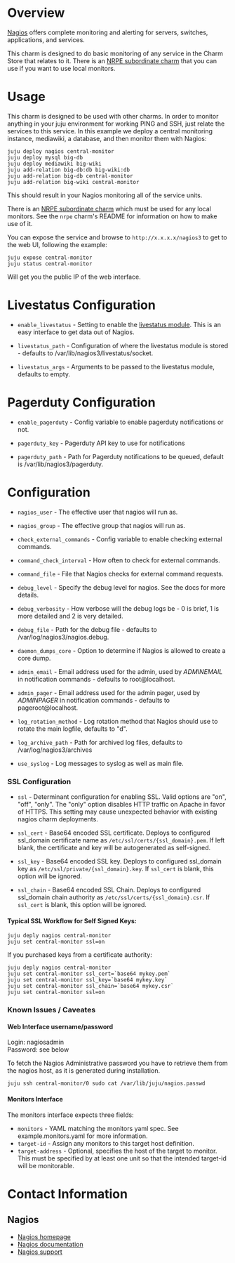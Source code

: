 # Overview

[Nagios](http://nagios.org) offers complete monitoring and alerting for servers, switches, applications, and services.

This charm is designed to do basic monitoring of any service in the Charm Store that relates to it. There is an [NRPE subordinate charm](https://jujucharms.com/precise/nrpe/) that you can use if you want to use local monitors.

# Usage

This charm is designed to be used with other charms. In order to monitor anything in your juju environment for working PING and SSH, just relate the services to this service. In this example we deploy a central monitoring instance, mediawiki, a database, and then monitor them with Nagios:

    juju deploy nagios central-monitor
    juju deploy mysql big-db
    juju deploy mediawiki big-wiki
    juju add-relation big-db:db big-wiki:db
    juju add-relation big-db central-monitor
    juju add-relation big-wiki central-monitor

This should result in your Nagios monitoring all of the service units.

There is an [NRPE subordinate charm](https://jujucharms.com/precise/nrpe/) which must be used for any local monitors.  See the `nrpe` charm's README for information on how to make use of it.

You can expose the service and browse to `http://x.x.x.x/nagios3` to get to the web UI, following the example:

    juju expose central-monitor
    juju status central-monitor

Will get you the public IP of the web interface.

# Livestatus Configuration

- `enable_livestatus` - Setting to enable the [livestatus module](https://mathias-kettner.de/checkmk_livestatus.html). This is an easy interface to get data out of Nagios.

- `livestatus_path` - Configuration of where the livestatus module is stored - defaults to /var/lib/nagios3/livestatus/socket.

- `livestatus_args` - Arguments to be passed to the livestatus module, defaults to empty.

# Pagerduty Configuration

- `enable_pagerduty` - Config variable to enable pagerduty notifications or not.

- `pagerduty_key` - Pagerduty API key to use for notifications

- `pagerduty_path` - Path for Pagerduty notifications to be queued, default is /var/lib/nagios3/pagerduty.

# Configuration

- `nagios_user` - The effective user that nagios will run as.

- `nagios_group` - The effective group that nagios will run as.

- `check_external_commands` - Config variable to enable checking external commands.

- `command_check_interval` - How often to check for external commands.

- `command_file` - File that Nagios checks for external command requests.

- `debug_level` - Specify the debug level for nagios.  See the docs for more details.

- `debug_verbosity` - How verbose will the debug logs be - 0 is brief, 1 is more detailed and 2 is very detailed.

- `debug_file` - Path for the debug file - defaults to /var/log/nagios3/nagios.debug.

- `daemon_dumps_core` - Option to determine if Nagios is allowed to create a core dump.

- `admin_email` - Email address used for the admin, used by $ADMINEMAIL$ in notification commands - defaults to root@localhost.

- `admin_pager` - Email address used for the admin pager, used by $ADMINPAGER$ in notification commands - defaults to pageroot@localhost.

- `log_rotation_method` - Log rotation method that Nagios should use to rotate the main logfile, defaults to "d".

- `log_archive_path` - Path for archived log files, defaults to /var/log/nagios3/archives
- `use_syslog` - Log messages to syslog as well as main file.

### SSL Configuration

- `ssl` - Determinant configuration for enabling SSL. Valid options are "on", "off", "only". The "only" option disables HTTP traffic on Apache in favor of HTTPS. This setting may cause unexpected behavior with existing nagios charm deployments. 

- `ssl_cert` - Base64 encoded SSL certificate. Deploys to configured ssl_domain certificate name as `/etc/ssl/certs/{ssl_domain}.pem`.   If left blank, the certificate and key will be autogenerated as self-signed.

- `ssl_key` - Base64 encoded SSL key. Deploys to configured ssl_domain key as `/etc/ssl/private/{ssl_domain}.key`.  If `ssl_cert` is blank, this option will be ignored.

- `ssl_chain` - Base64 encoded SSL Chain. Deploys to configured ssl_domain chain authority as `/etc/ssl/certs/{ssl_domain}.csr`.  If `ssl_cert` is blank, this option will be ignored.


#### Typical SSL Workflow for Self Signed Keys:

    juju deply nagios central-monitor
    juju set central-monitor ssl=on


If you purchased keys from a certificate authority:

    juju deply nagios central-monitor
    juju set central-monitor ssl_cert=`base64 mykey.pem`
    juju set central-monitor ssl_key=`base64 mykey.key`
    juju set central-monitor ssl_chain=`base64 mykey.csr`
    juju set central-monitor ssl=on


### Known Issues / Caveates


#### Web Interface username/password

Login: nagiosadmin  
Password: see below

To fetch the Nagios Administrative password you have to retrieve them from
the nagios host, as it is generated during installation.

    juju ssh central-monitor/0 sudo cat /var/lib/juju/nagios.passwd

#### Monitors Interface
The monitors interface expects three fields:

- `monitors` - YAML matching the monitors yaml spec. See example.monitors.yaml for more information.
- `target-id` - Assign any monitors to this target host definition.
- `target-address` - Optional, specifies the host of the target to monitor. This must be specified by at least one unit so that the intended target-id will be monitorable.


# Contact Information

## Nagios

- [Nagios homepage](http://nagios.org)
- [Nagios documentation](http://www.nagios.org/documentation)
- [Nagios support](http://www.nagios.org/support)
